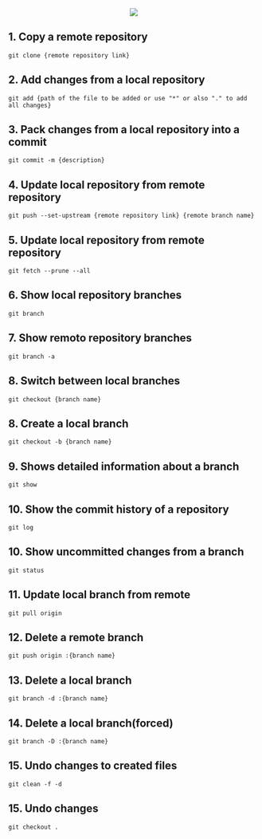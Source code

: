 <!-- Animated text -->
<div align="center">
  <img src="https://readme-typing-svg.herokuapp.com/?color=FF00FF&size=35&center=true&vCenter=true&width=290&lines=GIT;COMMANDS"/>
</div>

## 1. Copy a remote repository
```
git clone {remote repository link}
```

## 2. Add changes from a local repository
```
git add {path of the file to be added or use "*" or also "." to add all changes}
```

## 3. Pack changes from a local repository into a commit
```
git commit -m {description}
```

## 4. Update local repository from remote repository
```
git push --set-upstream {remote repository link} {remote branch name}
```

## 5. Update local repository from remote repository
```
git fetch --prune --all
```

## 6. Show local repository branches
```
git branch
```

## 7. Show remoto repository branches
```
git branch -a
```

## 8. Switch between local branches
```
git checkout {branch name}
```

## 8. Create a local branch
```
git checkout -b {branch name}
```

## 9. Shows detailed information about a branch
```
git show
```

## 10. Show the commit history of a repository
```
git log
```

## 10. Show uncommitted changes from a branch
```
git status
```

## 11. Update local branch from remote
```
git pull origin
```

## 12. Delete a remote branch
```
git push origin :{branch name}
```

## 13. Delete a local branch
```
git branch -d :{branch name}
```

## 14. Delete a local branch(forced)
```
git branch -D :{branch name}
```

## 15. Undo changes to created files
```
git clean -f -d
```

## 15. Undo changes
```
git checkout .
```

